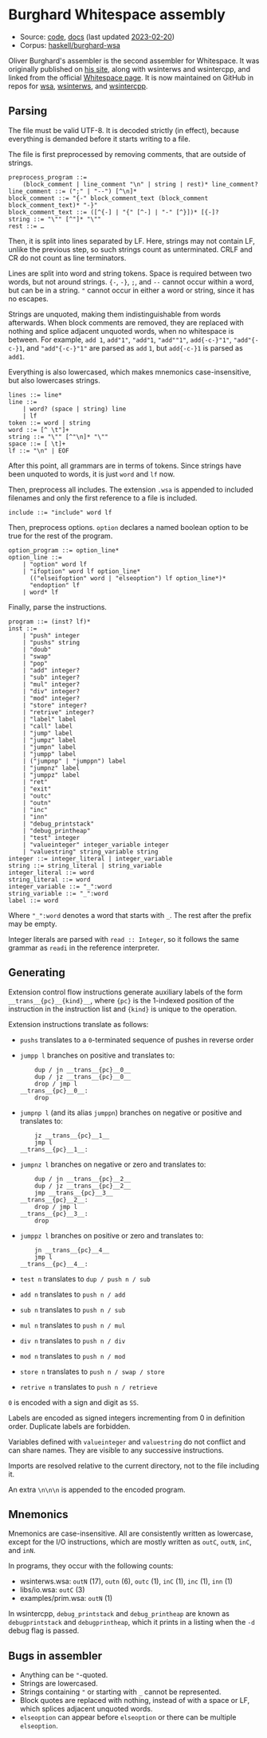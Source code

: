 # Burghard Whitespace assembly

- Source: [code](https://github.com/wspace/burghard-wsa/blob/main/trans.hs),
  [docs](https://github.com/wspace/burghard-wsa/blob/main/intro.md)
  (last updated [2023-02-20](https://github.com/wspace/burghard-wsa/tree/9f463d027f9e59238382adb69a1af9bc294c1f6a))
- Corpus: [haskell/burghard-wsa](https://github.com/wspace/corpus/tree/main/haskell/burghard-wsa)

Oliver Burghard's assembler is the second assembler for Whitespace. It was
originally published on [his site](https://web.archive.org/web/20110911114338/http://www.burghard.info/Code/Whitespace/),
along with wsinterws and wsintercpp, and linked from the official
[Whitespace page](https://web.archive.org/web/20150717140342/http://compsoc.dur.ac.uk:80/whitespace/download.php).
It is now maintained on GitHub in repos for [wsa](https://github.com/wspace/burghard-wsa),
[wsinterws](https://github.com/wspace/burghard-wsinterws), and [wsintercpp](https://github.com/wspace/burghard-wsintercpp).

## Parsing

The file must be valid UTF-8. It is decoded strictly (in effect), because
everything is demanded before it starts writing to a file.

The file is first preprocessed by removing comments, that are outside of
strings.

```bnf
preprocess_program ::=
    (block_comment | line_comment "\n" | string | rest)* line_comment?
line_comment ::= (";" | "--") [^\n]*
block_comment ::= "{-" block_comment_text (block_comment block_comment_text)* "-}"
block_comment_text ::= ([^{-] | "{" [^-] | "-" [^}])* [{-]?
string ::= "\"" [^"]* "\""
rest ::= …
```

Then, it is split into lines separated by LF. Here, strings may not contain LF,
unlike the previous step, so such strings count as unterminated. CRLF and CR
do not count as line terminators.

Lines are split into word and string tokens. Space is required between two
words, but not around strings. `{-`, `-}`, `;`, and `--` cannot occur within a
word, but can be in a string. `"` cannot occur in either a word or string, since
it has no escapes.

Strings are unquoted, making them indistinguishable from words afterwards. When
block comments are removed, they are replaced with nothing and splice adjacent
unquoted words, when no whitespace is between. For example, `add 1`, `add"1"`,
`"add"1`, `"add""1"`, `add{-c-}"1"`, `"add"{-c-}1`, and `"add"{-c-}"1"` are
parsed as `add` `1`, but `add{-c-}1` is parsed as `add1`.

Everything is also lowercased, which makes mnemonics case-insensitive, but also
lowercases strings.

```bnf
lines ::= line*
line ::=
    | word? (space | string) line
    | lf
token ::= word | string
word ::= [^ \t"]+
string ::= "\"" [^"\n]* "\""
space ::= [ \t]+
lf ::= "\n" | EOF
```

After this point, all grammars are in terms of tokens. Since strings have been
unquoted to words, it is just `word` and `lf` now.

Then, preprocess all includes. The extension `.wsa` is appended to included
filenames and only the first reference to a file is included.

```bnf
include ::= "include" word lf
```

Then, preprocess options. `option` declares a named boolean option to be true
for the rest of the program.

```bnf
option_program ::= option_line*
option_line ::=
    | "option" word lf
    | "ifoption" word lf option_line*
      (("elseifoption" word | "elseoption") lf option_line*)*
      "endoption" lf
    | word* lf
```

Finally, parse the instructions.

```bnf
program ::= (inst? lf)*
inst ::=
    | "push" integer
    | "pushs" string
    | "doub"
    | "swap"
    | "pop"
    | "add" integer?
    | "sub" integer?
    | "mul" integer?
    | "div" integer?
    | "mod" integer?
    | "store" integer?
    | "retrive" integer?
    | "label" label
    | "call" label
    | "jump" label
    | "jumpz" label
    | "jumpn" label
    | "jumpp" label
    | ("jumpnp" | "jumppn") label
    | "jumpnz" label
    | "jumppz" label
    | "ret"
    | "exit"
    | "outc"
    | "outn"
    | "inc"
    | "inn"
    | "debug_printstack"
    | "debug_printheap"
    | "test" integer
    | "valueinteger" integer_variable integer
    | "valuestring" string_variable string
integer ::= integer_literal | integer_variable
string ::= string_literal | string_variable
integer_literal ::= word
string_literal ::= word
integer_variable ::= "_":word
string_variable ::= "_":word
label ::= word
```

Where `"_":word` denotes a word that starts with `_`. The rest after the prefix
may be empty.

Integer literals are parsed with `read :: Integer`, so it follows the same
grammar as `readi` in the reference interpreter.

## Generating

Extension control flow instructions generate auxiliary labels of the form
`__trans__{pc}__{kind}__`, where `{pc}` is the 1-indexed position of the
instruction in the instruction list and `{kind}` is unique to the operation.

Extension instructions translate as follows:

- `pushs` translates to a `0`-terminated sequence of pushes in reverse order
- `jumpp l` branches on positive and translates to:

  ```wsa
      dup / jn __trans__{pc}__0__
      dup / jz __trans__{pc}__0__
      drop / jmp l
  __trans__{pc}__0__:
      drop
  ```

- `jumpnp l` (and its alias `jumppn`) branches on negative or positive and
  translates to:

  ```wsa
      jz __trans__{pc}__1__
      jmp l
  __trans__{pc}__1__:
  ```

- `jumpnz l` branches on negative or zero and translates to:

  ```wsa
      dup / jn __trans__{pc}__2__
      dup / jz __trans__{pc}__2__
      jmp __trans__{pc}__3__
  __trans__{pc}__2__:
      drop / jmp l
  __trans__{pc}__3__:
      drop
  ```

- `jumppz l` branches on positive or zero and translates to:

  ```wsa
      jn __trans__{pc}__4__
      jmp l
  __trans__{pc}__4__:
  ```

- `test n` translates to `dup / push n / sub`
- `add n` translates to `push n / add`
- `sub n` translates to `push n / sub`
- `mul n` translates to `push n / mul`
- `div n` translates to `push n / div`
- `mod n` translates to `push n / mod`
- `store n` translates to `push n / swap / store`
- `retrive n` translates to `push n / retrieve`

`0` is encoded with a sign and digit as `SS`.

Labels are encoded as signed integers incrementing from 0 in definition order.
Duplicate labels are forbidden.

Variables defined with `valueinteger` and `valuestring` do not conflict and can
share names. They are visible to any successive instructions.

Imports are resolved relative to the current directory, not to the file
including it.

An extra `\n\n\n` is appended to the encoded program.

## Mnemonics

Mnemonics are case-insensitive. All are consistently written as lowercase,
except for the I/O instructions, which are mostly written as `outC`, `outN`,
`inC`, and `inN`.

In programs, they occur with the following counts:

- wsinterws.wsa: `outN` (17), `outn` (6), `outc` (1), `inC` (1), `inc` (1),
  `inn` (1)
- libs/io.wsa: `outC` (3)
- examples/prim.wsa: `outN` (1)

In wsintercpp, `debug_printstack` and `debug_printheap` are known as
`debugprintstack` and `debugprintheap`, which it prints in a listing when the
`-d` debug flag is passed.

## Bugs in assembler

- Anything can be `"`-quoted.
- Strings are lowercased.
- Strings containing `"` or starting with `_` cannot be represented.
- Block quotes are replaced with nothing, instead of with a space or LF, which
  splices adjacent unquoted words.
- `elseoption` can appear before `elseoption` or there can be multiple
  `elseoption`.
